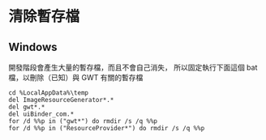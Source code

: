 清除暫存檔
==========

Windows
-------

開發階段會產生大量的暫存檔，而且不會自己消失，
所以固定執行下面這個 bat 檔，以刪除（已知）與 GWT 有關的暫存檔

	cd %LocalAppData%\temp
	del ImageResourceGenerator*.*
	del gwt*.*
	del uiBinder_com.*
	for /d %%p in ("gwt*") do rmdir /s /q %%p
	for /d %%p in ("ResourceProvider*") do rmdir /s /q %%p

